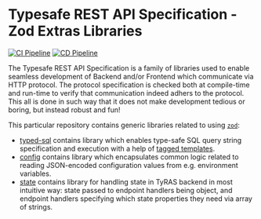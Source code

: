 # Typesafe REST API Specification - Zod Extras Libraries

[![CI Pipeline](https://github.com/ty-ras/extras-zod/actions/workflows/ci.yml/badge.svg)](https://github.com/ty-ras/extras-zod/actions/workflows/ci.yml)
[![CD Pipeline](https://github.com/ty-ras/extras-zod/actions/workflows/cd.yml/badge.svg)](https://github.com/ty-ras/extras-zod/actions/workflows/cd.yml)

The Typesafe REST API Specification is a family of libraries used to enable seamless development of Backend and/or Frontend which communicate via HTTP protocol.
The protocol specification is checked both at compile-time and run-time to verify that communication indeed adhers to the protocol.
This all is done in such way that it does not make development tedious or boring, but instead robust and fun!

This particular repository contains generic libraries related to using [`zod`](https://github.com/colinhacks/zod):
- [typed-sql](./typed-sql) contains library which enables type-safe SQL query string specification and execution with a help of [tagged templates](https://developer.mozilla.org/en-US/docs/Web/JavaScript/Reference/Template_literals#tagged_templates).
- [config](./config) contains library which encapsulates common logic related to reading JSON-encoded configuration values from e.g. environment variables.
- [state](./state) contains library for handling state in TyRAS backend in most intuitive way: state passed to endpoint handlers being object, and endpoint handlers specifying which state properties they need via array of strings.
